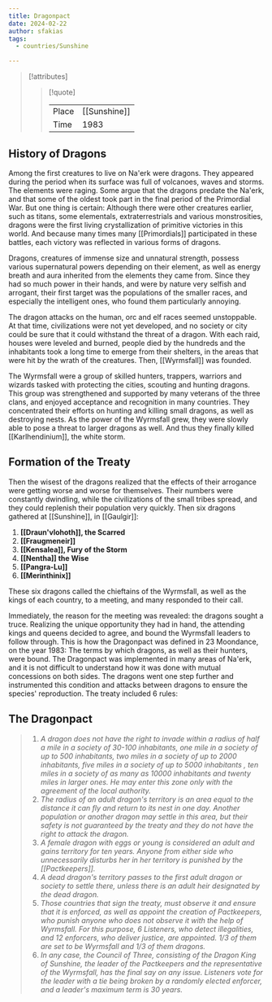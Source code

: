 ```yaml
---
title: Dragonpact
date: 2024-02-22
author: sfakias
tags:
  - countries/Sunshine

---
```

> [!attributes]
> 
> > [!quote]
> >
> > | | |
> > | --- | --- |
> > | Place | [[Sunshine]] |
> > | Time | 1983 |

## History of Dragons

Among the first creatures to live on Na'erk were dragons. They appeared during the period when its surface was full of volcanoes, waves and storms. The elements were raging. Some argue that the dragons predate the Na'erk, and that some of the oldest took part in the final period of the Primordial War. But one thing is certain: Although there were other creatures earlier, such as titans, some elementals, extraterrestrials and various monstrosities, dragons were the first living crystallization of primitive victories in this world. And because many times many [[Primordials]] participated in these battles, each victory was reflected in various forms of dragons.

Dragons, creatures of immense size and unnatural strength, possess various supernatural powers depending on their element, as well as energy breath and aura inherited from the elements they came from. Since they had so much power in their hands, and were by nature very selfish and arrogant, their first target was the populations of the smaller races, and especially the intelligent ones, who found them particularly annoying.

The dragon attacks on the human, orc and elf races seemed unstoppable. At that time, civilizations were not yet developed, and no society or city could be sure that it could withstand the threat of a dragon. With each raid, houses were leveled and burned, people died by the hundreds and the inhabitants took a long time to emerge from their shelters, in the areas that were hit by the wrath of the creatures. Then, [[Wyrmsfall]] was founded.

The Wyrmsfall were a group of skilled hunters, trappers, warriors and wizards tasked with protecting the cities, scouting and hunting dragons. This group was strengthened and supported by many veterans of the three clans, and enjoyed acceptance and recognition in many countries. They concentrated their efforts on hunting and killing small dragons, as well as destroying nests. As the power of the Wyrmsfall grew, they were slowly able to pose a threat to larger dragons as well. And thus they finally killed [[Karlhendinium]], the white storm.

## Formation of the Treaty

Then the wisest of the dragons realized that the effects of their arrogance were getting worse and worse for themselves. Their numbers were constantly dwindling, while the civilizations of the small tribes spread, and they could replenish their population very quickly. Then six dragons gathered at [[Sunshine]], in [[Gaulgir]]:

1. **[[Draun'vlohoth]], the Scarred**
2. **[[Fraugmeneir]]**
3. **[[Kensalea]], Fury of the Storm**
4. **[[Nentha]] the Wise**
5. **[[Pangra-Lu]]**
6. **[[Merinthinix]]**

These six dragons called the chieftains of the Wyrmsfall, as well as the kings of each country, to a meeting, and many responded to their call.

Immediately, the reason for the meeting was revealed: the dragons sought a truce. Realizing the unique opportunity they had in hand, the attending kings and queens decided to agree, and bound the Wyrmsfall leaders to follow through. This is how the Dragonpact was defined in 23 Moondance, on the year 1983: The terms by which dragons, as well as their hunters, were bound. The Dragonpact was implemented in many areas of Na'erk, and it is not difficult to understand how it was done with mutual concessions on both sides. The dragons went one step further and instrumented this condition and attacks between dragons to ensure the species' reproduction. The treaty included 6 rules:

## The Dragonpact

> 1. *A dragon does not have the right to invade within a radius of half a mile in a society of 30-100 inhabitants, one mile in a society of up to 500 inhabitants, two miles in a society of up to 2000 inhabitants, five miles in a society of up to 5000 inhabitants , ten miles in a society of as many as 10000 inhabitants and twenty miles in larger ones. He may enter this zone only with the agreement of the local authority.*
> 2. *The radius of an adult dragon's territory is an area equal to the distance it can fly and return to its nest in one day. Another population or another dragon may settle in this area, but their safety is not guaranteed by the treaty and they do not have the right to attack the dragon.*
> 3. *A female dragon with eggs or young is considered an adult and gains territory for ten years. Anyone from either side who unnecessarily disturbs her in her territory is punished by the [[Pactkeepers]].*
> 4. *A dead dragon's territory passes to the first adult dragon or society to settle there, unless there is an adult heir designated by the dead dragon.*
> 5. *Those countries that sign the treaty, must observe it and ensure that it is enforced, as well as appoint the creation of Pactkeepers, who punish anyone who does not observe it with the help of Wyrmsfall. For this purpose, 6 Listeners, who detect illegalities, and 12 enforcers, who deliver justice, are appointed. 1/3 of them are set to be Wyrmsfall and 1/3 of them dragons.*
> 6. *In any case, the Council of Three, consisting of the Dragon King of Sunshine, the leader of the Pactkeepers and the representative of the Wyrmsfall, has the final say on any issue. Listeners vote for the leader with a tie being broken by a randomly elected enforcer, and a leader's maximum term is 30 years.*